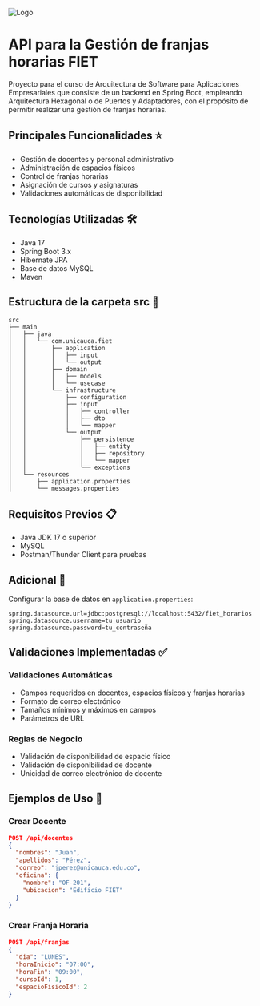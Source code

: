 
![Logo](https://dev-to-uploads.s3.amazonaws.com/uploads/articles/th5xamgrr6se0x5ro4g6.png)


# API para la Gestión de franjas horarias FIET 

Proyecto para el curso de Arquitectura de Software para Aplicaciones Empresariales que consiste de un backend en Spring Boot, empleando Arquitectura Hexagonal o de Puertos y Adaptadores, con el propósito de permitir realizar una gestión de franjas horarias.


## Principales Funcionalidades ⭐

* Gestión de docentes y personal administrativo
* Administración de espacios físicos
* Control de franjas horarias
* Asignación de cursos y asignaturas
* Validaciones automáticas de disponibilidad

## Tecnologías Utilizadas 🛠️
* Java 17
* Spring Boot 3.x
* Hibernate JPA
* Base de datos MySQL
* Maven

## Estructura de la carpeta src 📁

```
src
├── main
│   ├── java
│   │   └── com.unicauca.fiet
│   │       ├── application
│   │       │   ├── input
│   │       │   └── output
│   │       ├── domain
│   │       │   ├── models
│   │       │   └── usecase
│   │       └── infrastructure
│   │           ├── configuration
│   │           ├── input
│   │           │   ├── controller
│   │           │   ├── dto
│   │           │   └── mapper
│   │           └── output
│   │               ├── persistence
│   │               │   ├── entity
│   │               │   ├── repository
│   │               │   └── mapper
│   │               └── exceptions
│   └── resources
│       ├── application.properties
│       └── messages.properties
```

## Requisitos Previos 📋

* Java JDK 17 o superior
* MySQL
* Postman/Thunder Client para pruebas

## Adicional 🔧

Configurar la base de datos en `application.properties`:
```properties
spring.datasource.url=jdbc:postgresql://localhost:5432/fiet_horarios
spring.datasource.username=tu_usuario
spring.datasource.password=tu_contraseña
```

## Validaciones Implementadas ✅

### Validaciones Automáticas
* Campos requeridos en docentes, espacios físicos y franjas horarias
* Formato de correo electrónico
* Tamaños mínimos y máximos en campos
* Parámetros de URL

### Reglas de Negocio
* Validación de disponibilidad de espacio físico
* Validación de disponibilidad de docente
* Unicidad de correo electrónico de docente

## Ejemplos de Uso 📝

### Crear Docente
```json
POST /api/docentes
{
  "nombres": "Juan",
  "apellidos": "Pérez",
  "correo": "jperez@unicauca.edu.co",
  "oficina": {
    "nombre": "OF-201",
    "ubicacion": "Edificio FIET"
  }
}
```

### Crear Franja Horaria
```json
POST /api/franjas
{
  "dia": "LUNES",
  "horaInicio": "07:00",
  "horaFin": "09:00",
  "cursoId": 1,
  "espacioFisicoId": 2
}
```
